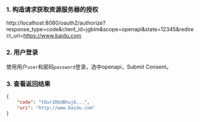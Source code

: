 ### 1. 构造请求获取资源服务器的授权
http://localhost:8080/oauth2/authorize?response_type=code&client_id=jgblm&scope=openapi&state=12345&redirect_uri=https://www.baidu.com
### 2. 用户登录
使用用户`user`和密码`password`登录，选中openapi，Submit Consent。
### 3. 查看返回结果
```json
{
    "code": "tOur1RbdBhujO...",
    "uri": "http://www.baidu.com"
}
```